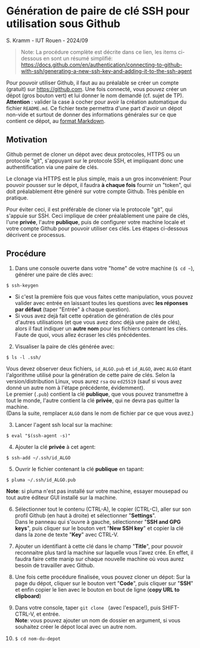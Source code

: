 # Génération de paire de clé SSH pour utilisation sous Github

S. Kramm - IUT Rouen - 2024/09

>Note: La procédure complète est décrite dans ce lien, les items ci-dessous en sont un résumé simplifié:
> https://docs.github.com/en/authentication/connecting-to-github-with-ssh/generating-a-new-ssh-key-and-adding-it-to-the-ssh-agent

Pour pouvoir utiliser Github, il faut au au préalable se créer un compte (gratuit) sur https://github.com.
Une fois connecté, vous pouvez créer un dépot (gros bouton vert)
et lui donner le nom demandé (cf. sujet de TP).  
**Attention** : valider la case à cocher pour avoir la création automatique du fichier `README.md`.
Ce fichier texte permettra d'une part d'avoir un dépot non-vide et surtout de donner des informations générales sur ce que contient ce dépot, au [format Markdown](https://fr.wikipedia.org/wiki/Markdown).

## Motivation

Github permet de cloner un dépot avec deux protocoles, HTTPS ou un protocole "git", s'appuyant sur le protocole SSH, et impliquant donc une authentification via une paire de clés.

Le clonage via HTTPS est le plus simple, mais a un gros inconvénient:
Pour pouvoir pousser sur le dépot, il faudra **à chaque fois** fournir un "token", qui doit préalablement être généré sur votre compte Github.
Très pénible en pratique.

Pour éviter ceci, il est préférable de cloner via le protocole "git", qui s'appuie sur SSH.
Ceci implique de créer préalablement une paire de clés, l'une **privée**, l'autre **publique**, puis de configurer votre machine locale et votre compte Github pour pouvoir utiliser ces clés.
Les étapes ci-dessous décrivent ce processus.

## Procédure

1. Dans une console ouverte dans votre "home" de votre machine (`$ cd ~`), générer une paire de clés avec:
```
$ ssh-keygen
```
- Si c'est la première fois que vous faites cette manipulation, vous pouvez valider avec entrée en laissant toutes les questions avec **les réponses par défaut**
(taper "Entrée" à chaque question).
- Si vous avez dejà fait cette opération de génération de clés pour d'autres utilisations (et que vous avez donc déjà une paire de clés), alors il faut indiquer un **autre nom** pour les fichiers contenant les clés.
Faute de quoi, vous allez écraser les clés précédentes.

2. Visualiser la paire de clés générée avec:
```
$ ls -l .ssh/
```
Vous devez observer deux fichiers, `id_ALGO.pub` et `id_ALGO`, avec `ALGO` étant l'algorithme utilisé pour la génération de cette paire de clés.
Selon la version/distribution Linux, vous aurez `rsa` ou `ed25519` (sauf si vous avez donné un autre nom à l'étape précédente, évidemment).  
Le premier (`.pub`) contient la clé **publique**, que vous pouvez transmettre à tout le monde, l'autre contient la clé **privée**, qui ne devra pas quitter la machine.  
(Dans la suite, remplacer `ALGO` dans le nom de fichier par ce que vous avez.)

3. Lancer l'agent ssh local sur la machine:
```
$ eval "$(ssh-agent -s)"
```

4. Ajouter la clé **privée** à cet agent:
```
$ ssh-add ~/.ssh/id_ALGO
```

5. Ouvrir le fichier contenant la clé **publique** en tapant:
```
$ pluma ~/.ssh/id_ALGO.pub
```
__Note__: si pluma n'est pas installé sur votre machine, essayer mousepad ou tout autre éditeur GUI installé sur la machine.

6. Sélectionner tout le contenu (CTRL-A), le copier (CTRL-C), aller sur son profil Github (en haut à droite) et sélectionner "__Settings__".  
Dans le panneau qui s'ouvre à gauche, sélectionner "__SSH and GPG keys__", puis cliquer sur le bouton vert "__New SSH key__" et copier la clé dans la zone de texte "__Key__" avec CTRL-V.

7. Ajouter un identifiant à cette clé dans le champ "__Title__", pour pouvoir reconnaitre plus tard la machine sur laquelle vous l'avez crée.
En effet, il faudra faire cette manip sur chaque nouvelle machine où vous aurez besoin de travailler avec Github.

8. Une fois cette procédure finalisée, vous pouvez cloner un dépot:
Sur la page du dépot, cliquer sur le bouton vert "__Code__", puis cliquer sur "__SSH__" et enfin copier le lien avec le bouton en bout de ligne
(__copy URL to clipboard__)

9. Dans votre console, taper `git clone ` (avec l'espace!), puis SHIFT-CTRL-V, et entrée.  
__Note__: vous pouvez ajouter un nom de dossier en argument, si vous souhaitez créer le dépot local avec un autre nom.

10. `$ cd nom-du-depot`


